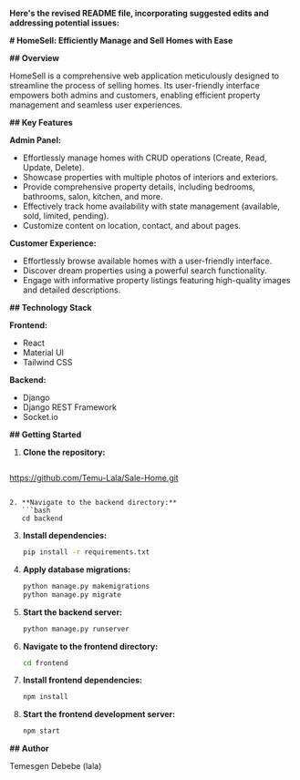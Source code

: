  **Here's the revised README file, incorporating suggested edits and addressing potential issues:**

**# HomeSell: Efficiently Manage and Sell Homes with Ease**

**## Overview**

HomeSell is a comprehensive web application meticulously designed to streamline the process of selling homes. Its user-friendly interface empowers both admins and customers, enabling efficient property management and seamless user experiences.

**## Key Features**

**Admin Panel:**
- Effortlessly manage homes with CRUD operations (Create, Read, Update, Delete).
- Showcase properties with multiple photos of interiors and exteriors.
- Provide comprehensive property details, including bedrooms, bathrooms, salon, kitchen, and more.
- Effectively track home availability with state management (available, sold, limited, pending).
- Customize content on location, contact, and about pages.

**Customer Experience:**
- Effortlessly browse available homes with a user-friendly interface.
- Discover dream properties using a powerful search functionality.
- Engage with informative property listings featuring high-quality images and detailed descriptions.

**## Technology Stack**

**Frontend:**
- React
- Material UI
- Tailwind CSS

**Backend:**
- Django
- Django REST Framework
- Socket.io

**## Getting Started**

1. **Clone the repository:**
   ```bash
https://github.com/Temu-Lala/Sale-Home.git
```

2. **Navigate to the backend directory:**
   ```bash
   cd backend
   ```

3. **Install dependencies:**
   ```bash
   pip install -r requirements.txt
   ```

4. **Apply database migrations:**
   ```bash
   python manage.py makemigrations
   python manage.py migrate
   ```

5. **Start the backend server:**
   ```bash
   python manage.py runserver
   ```

6. **Navigate to the frontend directory:**
   ```bash
   cd frontend
   ```

7. **Install frontend dependencies:**
   ```bash
   npm install
   ```

8. **Start the frontend development server:**
   ```bash
   npm start
   ```


**## Author**

Temesgen Debebe (lala)
